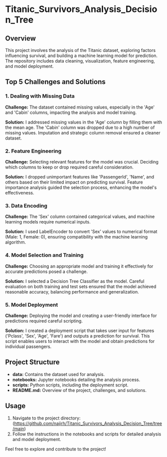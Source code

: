 # Titanic_Survivors_Analysis_Decision_Tree

## Overview
This project involves the analysis of the Titanic dataset, exploring factors influencing survival, and building a machine learning model for prediction. The repository includes data cleaning, visualization, feature engineering, and model deployment.

## Top 5 Challenges and Solutions

### 1. Dealing with Missing Data
**Challenge:** The dataset contained missing values, especially in the 'Age' and 'Cabin' columns, impacting the analysis and model training.

**Solution:** I addressed missing values in the 'Age' column by filling them with the mean age. The 'Cabin' column was dropped due to a high number of missing values. Imputation and strategic column removal ensured a cleaner dataset.

### 2. Feature Engineering
**Challenge:** Selecting relevant features for the model was crucial. Deciding which columns to keep or drop required careful consideration.

**Solution:** I dropped unimportant features like 'PassengerId', 'Name', and others based on their limited impact on predicting survival. Feature importance analysis guided the selection process, enhancing the model's effectiveness.

### 3. Data Encoding
**Challenge:** The 'Sex' column contained categorical values, and machine learning models require numerical inputs.

**Solution:** I used LabelEncoder to convert 'Sex' values to numerical format (Male: 1, Female: 0), ensuring compatibility with the machine learning algorithm.

### 4. Model Selection and Training
**Challenge:** Choosing an appropriate model and training it effectively for accurate predictions posed a challenge.

**Solution:** I selected a Decision Tree Classifier as the model. Careful evaluation on both training and test sets ensured that the model achieved reasonable accuracy, balancing performance and generalization.

### 5. Model Deployment
**Challenge:** Deploying the model and creating a user-friendly interface for predictions required careful scripting.

**Solution:** I created a deployment script that takes user input for features ('Pclass', 'Sex', 'Age', 'Fare') and outputs a prediction for survival. This script enables users to interact with the model and obtain predictions for individual passengers.

## Project Structure

- **data:** Contains the dataset used for analysis.
- **notebooks:** Jupyter notebooks detailing the analysis process.
- **scripts:** Python scripts, including the deployment script.
- **README.md:** Overview of the project, challenges, and solutions.

## Usage
1. Navigate to the project directory: (https://github.com/najirh/Titanic_Survivors_Analysis_Decision_Tree/tree/main)
2. Follow the instructions in the notebooks and scripts for detailed analysis and model deployment.

Feel free to explore and contribute to the project!
